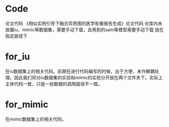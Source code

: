 # Code
论文代码
《相似实例引导下融合异质图的医学影像报告生成》论文代码
仓库内未放置iu，mimic等数据集，需要手动下载，且用到的sam等模型需要手动下载 放在指定路径下
# for_iu
在iu数据集上的相关代码。前期在进行代码编写的时候，出于方便，未作解耦处理。因此我们将对iu数据集的实验和mimic的实验分开放在两个文件夹下。实际上主体代码一致，只是一些数据的调用路径不一致。
# for_mimic
在mimic数据集上的相关代码。
